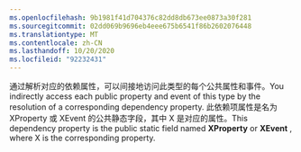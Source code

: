 ```yaml
---
ms.openlocfilehash: 9b1981f41d704376c82dd8db673ee0873a30f281
ms.sourcegitcommit: 02dd069b9696eb4eee675b6541f86b2602076448
ms.translationtype: MT
ms.contentlocale: zh-CN
ms.lasthandoff: 10/20/2020
ms.locfileid: "92232431"
---
```

<span data-ttu-id="a96c4-101">通过解析对应的依赖属性，可以间接地访问此类型的每个公共属性和事件。</span><span class="sxs-lookup"><span data-stu-id="a96c4-101">You indirectly access each public property and event of this type by the resolution of a corresponding dependency property.</span></span> <span data-ttu-id="a96c4-102">此依赖项属性是名为 XProperty 或 XEvent 的公共静态字段，其中 X 是对应的属性。</span><span class="sxs-lookup"><span data-stu-id="a96c4-102">This dependency property is the public static field named **XProperty** or **XEvent** , where X is the corresponding property.</span></span>